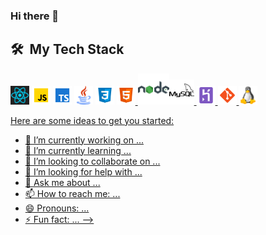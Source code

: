 ### Hi there 👋



<h2> 🛠 &nbsp;My Tech Stack</h2>

 <img src="images/react.png" alt="java" width="30" height="30"/> <img src="images/javascript.png" alt="javascript" width="30" height="30"/> <img src="images/typescript.png" alt="typescript" width="30" height="30"/> <img src="images/java.png" alt="java" width="30" height="30"/> <img src="images/css.png" alt="css3" width="30" height="30"/> </a><a href="https://www.w3.org/html/" target="_blank"> <img src="images/html.png" alt="html5" width="30" height="30"/> <img src="images/nodejs.png" alt="nodejs" width="50" height="50"/><img src="images/mysql.png" alt="mysql" width="40" height="40"/> <img src="images/heroku.png" alt="heroku" width="30" height="30"/> <img src="images/git.png" alt="git" width="30" height="30"/> <img src="images/linux.png" alt="linux" width="30" height="30"/>


Here are some ideas to get you started:

- 🔭 I’m currently working on ...
- 🌱 I’m currently learning ...
- 👯 I’m looking to collaborate on ...
- 🤔 I’m looking for help with ...
- 💬 Ask me about ...
- 📫 How to reach me: ...
- 😄 Pronouns: ...
- ⚡ Fun fact: ...
-->
